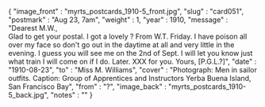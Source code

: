 {
  "image_front" : "myrts_postcards_1910-5_front.jpg",
  "slug" : "card051",
  "postmark" : "Aug 23, 7am",
  "weight" : 1,
  "year" : 1910,
  "message" : "Dearest M.W.,<br>Glad to get your postal. I got a lovely ? From W.T. Friday. I have poison all over my face so don't go out in the daytime at all and very little in the evening. I guess you will see me on the 2nd of Sept. I will let you know just what train I will come on if I do. Later. XXX for you. Yours, [P.G.L.?]",
  "date" : "1910-08-23",
  "to" : "Miss M. Williams",
  "cover" : "Photograph: Men in sailor outfits. Caption: Group of Apprentices and Instructors Yerba Buena Island, San Francisco Bay",
  "from" : "?",
  "image_back" : "myrts_postcards_1910-5_back.jpg",
  "notes" : ""
}
